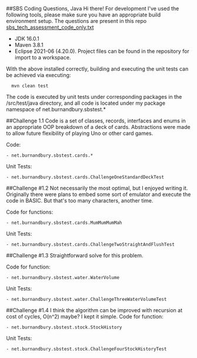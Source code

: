 ##SBS Coding Questions, Java
Hi there! For development I've used the following tools, please make sure you have
an appropriate build environment setup. The questions are present in this repo
 [sbs_tech_assessment_code_only.txt](src/main/java/net/burnandbury/sbstest/doc-files/sbs_tech_assessment_code_only.txt)


- JDK 16.0.1
- Maven 3.8.1
- Eclipse 2021-06 (4.20.0). Project files can be found in the repository for import to a workspace.

With the above installed correctly, building and executing the unit tests can be achieved via executing:

```
  mvn clean test
```

The code is executed by unit tests under corresponding packages in the /src/test/java directory,
and all code is located under my package namespace of net.burnandbury.sbstest.*

##Challenge 1.1
Code is a set of classes, records, interfaces and enums in an appropriate OOP breakdown of 
a deck of cards. Abstractions were made to allow future flexibility of playing Uno or other card games.

Code:
```
- net.burnandbury.sbstest.cards.*
```

Unit Tests:
```
- net.burnandbury.sbstest.cards.ChallengeOneStandardDeckTest
```

##Challenge #1.2
Not necessarily the most optimal, but I enjoyed writing it. Originally there were plans to embed some sort
of emulator and execute the code in BASIC. But that's too many characters, another time.

Code for functions:
```
- net.burnandbury.sbstest.cards.MumMumMumMah
```

Unit Tests:
```
- net.burnandbury.sbstest.cards.ChallengeTwoStraightAndFlushTest
```

##Challenge #1.3
Straightforward solve for this problem.

Code for function:
```
- net.burnandbury.sbstest.water.WaterVolume
```

Unit Tests:
```
- net.burnandbury.sbstest.water.ChallengeThreeWaterVolumeTest
```

##Challenge #1.4
I think the algorithm can be improved with recursion at cost of cycles, O(n^2) maybe? I kept it simple.
Code for function:
```
- net.burnandbury.sbstest.stock.StockHistory
```

Unit Tests:
```
- net.burnandbury.sbstest.stock.ChallengeFourStockHistoryTest
```
